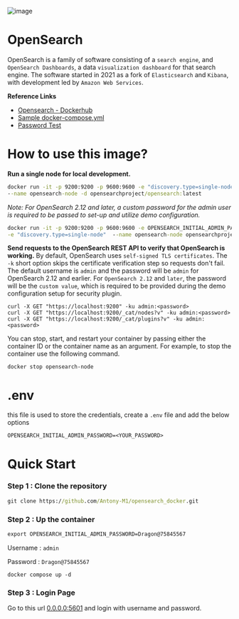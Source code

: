 ![image](https://github.com/user-attachments/assets/4180c52b-cee8-4f4a-a671-a93d50a0b8b8)

# OpenSearch
OpenSearch is a family of software consisting of a `search engine`, and `OpenSearch Dashboards`, a data `visualization dashboard` for that search engine. The software started in 2021 as a fork of `Elasticsearch` and `Kibana`, with development led by `Amazon Web Services`.

**Reference Links**
* [Opensearch - Dockerhub](https://hub.docker.com/r/opensearchproject/opensearch)
* [Sample docker-compose.yml](https://opensearch.org/samples/docker-compose.yml)
* [Password Test](https://lowe.github.io/tryzxcvbn/)

# How to use this image?
**Run a single node for local development.**
```cmd
docker run -it -p 9200:9200 -p 9600:9600 -e "discovery.type=single-node" \
--name opensearch-node -d opensearchproject/opensearch:latest
```
*Note: For OpenSearch 2.12 and later, a custom password for the admin user is required to be passed to set-up and utilize demo configuration.*
```cmd
docker run -it -p 9200:9200 -p 9600:9600 -e OPENSEARCH_INITIAL_ADMIN_PASSWORD=<strong-password> \
-e "discovery.type=single-node"  --name opensearch-node opensearchproject/opensearch:latest
```
**Send requests to the OpenSearch REST API to verify that OpenSearch is working.** By default, OpenSearch uses `self-signed TLS certificates`. The `-k` short option skips the certificate verification step so requests don't fail. The default username is `admin` and the password will be `admin` for OpenSearch 2.12 and earlier. For `OpenSearch 2.12` and `later`, the password will be the `custom value`, which is required to be provided during the demo configuration setup for security plugin.
```
curl -X GET "https://localhost:9200" -ku admin:<password>
curl -X GET "https://localhost:9200/_cat/nodes?v" -ku admin:<password>
curl -X GET "https://localhost:9200/_cat/plugins?v" -ku admin:<password>
```
You can stop, start, and restart your container by passing either the container ID or the container name as an argument. For example, to stop the container use the following command.
```
docker stop opensearch-node
```
# .env
this file is used to store the credentials, create a `.env` file and add the below options
```env
OPENSEARCH_INITIAL_ADMIN_PASSWORD=<YOUR_PASSWORD>
```

# Quick Start

### Step 1 : Clone the repository
```cmd
git clone https://github.com/Antony-M1/opensearch_docker.git
```

### Step 2 : Up the container
```cmd
export OPENSEARCH_INITIAL_ADMIN_PASSWORD=Dragon@75845567
```
Username : `admin`

Password : `Dragon@75845567`

```
docker compose up -d
```

### Step 3 : Login Page

Go to this url [0.0.0.0:5601](http://0.0.0.0:5601/) and login with username and password.